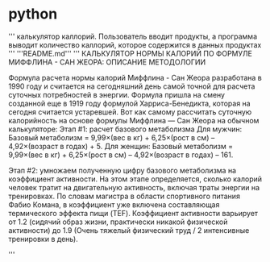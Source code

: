 # python
'''
калькулятор каллорий.
Пользователь вводит продукты, 
а программа выводит количество каллорий, 
которое содержится в данных продуктах
'''
'''README.md'''
'''
КАЛЬКУЛЯТОР НОРМЫ КАЛОРИЙ ПО ФОРМУЛЕ МИФФЛИНА - САН ЖЕОРА: ОПИСАНИЕ МЕТОДОЛОГИИ

Формула расчета нормы калорий Миффлина - Сан Жеора разработана в 1990 году и 
считается на сегодняшний день самой точной для расчета суточных потребностей в энергии. 
Формула пришла на смену созданной еще в 1919 году формулой Харриса-Бенедикта, которая на сегодня считается устаревшей.
Вот как самому рассчитать суточную калорийность на основе формулы Миффлина — Сан Жеора на обычном калькуляторе:
Этап #1: расчет базового метаболизма
Для мужчин:
Базовый метаболизм = 9,99×(вес в кг) + 6,25×(рост в см) – 4,92×(возраст в годах) + 5.
Для женщин:
Базовый метаболизм = 9,99×(вес в кг) + 6,25×(рост в см) – 4,92×(возраст в годах) – 161.

Этап #2: умножаем полученную цифру базового метаболизма на коэффициент активности.
На этом этапе определяется, сколько калорий человек тратит на двигательную активность, 
включая траты энергии на тренировках. По словам магистра в области спортивного питания Фабио Комана, 
в коэффициент уже включена составляющая термического эффекта пищи (TEF).
Коэффициент активности варьирует 
от 1.2 (сидячий образ жизни, практически никакой физической активности) 
до 1.9 (Очень тяжелый физический труд / 2 интенсивные тренировки в день).

'''

